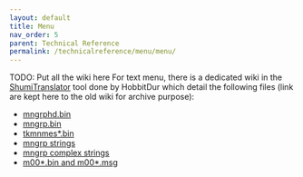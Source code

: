 ```yaml
---
layout: default
title: Menu
nav_order: 5
parent: Technical Reference
permalink: /technicalreference/menu/menu/
---
```

TODO: Put all the wiki here
For text menu, there is a dedicated wiki in the [ShumiTranslator](https://github.com/HobbitDur/ShumiTranslator/wiki) tool done by HobbitDur which detail the following files (link are kept here to the old wiki for archive purpose):
-   [mngrphd.bin](FF8/TechnicalReference/Menu/Menu_mngrphd_bin)
-   [mngrp.bin](FF8/TechnicalReference/Menu/Menu_mngrp_bin)
-   [tkmnmes\*.bin](FF8/TechnicalReference/Menu/Menu_tkmnmes)
-   [mngrp strings](FF8/TechnicalReference/Menu/Menu_mngrp_strings_locations)
-   [mngrp complex strings](FF8/TechnicalReference/Menu/Menu_mngrp_complex_strings)
-   [m00\*.bin and m00\*.msg](FF8/TechnicalReference/Menu/Menu_m000_m004)